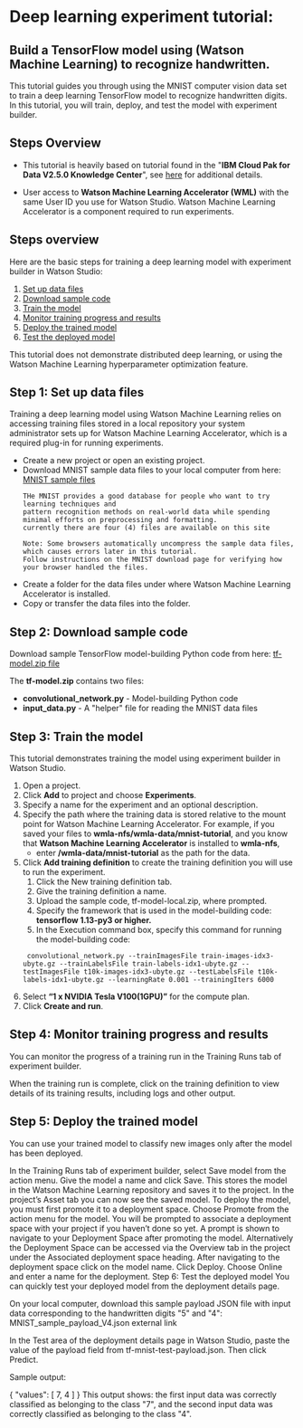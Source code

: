 
# Deep learning experiment tutorial: 

## Build a TensorFlow model using (Watson Machine Learning) to recognize handwritten.

This tutorial guides you through using the MNIST computer vision data set to train a deep learning TensorFlow model 
to recognize handwritten digits.  In this tutorial, you will 
train, 
deploy, and 
test the model with experiment builder.

## Steps Overview
- This tutorial is heavily based on tutorial found in the "**IBM Cloud Pak for Data V2.5.0 Knowledge Center**", 
see [here](https://www.ibm.com/support/knowledgecenter/SSQNUZ_2.5.0/wsj/analyze-data/ml_local_tutorial_tensorflow_experiment-builder.html) for additional details.

- User access to **Watson Machine Learning Accelerator (WML)** with the same User ID you use for Watson Studio. 
Watson Machine Learning Accelerator is a component required to run experiments.

## Steps overview
Here are the basic steps for training a deep learning model with experiment builder in Watson Studio:

1. [Set up data files](#step1)
1. [Download sample code](#step2)
1. [Train the model](#step3)
1. [Monitor training progress and results](#step4)
1. [Deploy the trained model](#step5)
1. [Test the deployed model](#step6)


This tutorial does not demonstrate distributed deep learning, or using the Watson Machine Learning hyperparameter optimization feature.
<a id='Step1'></a>
## Step 1: Set up data files
Training a deep learning model using Watson Machine Learning relies on accessing training files stored 
in a local repository your system administrator sets up for Watson Machine Learning Accelerator, 
which is a required plug-in for running experiments.

- Create a new project or open an existing project.
- Download MNIST sample data files to your local computer from here: 
 [MNIST sample files](http://yann.lecun.com/exdb/mnist/)
  ```
  THe MNIST provides a good database for people who want to try learning techniques and 
  pattern recognition methods on real-world data while spending minimal efforts on preprocessing and formatting.
  currently there are four (4) files are available on this site
  
  Note: Some browsers automatically uncompress the sample data files, which causes errors later in this tutorial. 
  Follow instructions on the MNIST download page for verifying how your browser handled the files.
  ```
- Create a folder for the data files under where Watson Machine Learning Accelerator is installed.
- Copy or transfer the data files into the folder.

<a id='Step2'></a>
## Step 2: Download sample code
Download sample TensorFlow model-building Python code from here: 
[tf-model.zip file](https://github.com/pmservice/wml-sample-models/blob/master/tensorflow/v4_samples/tf-model-local.zip)

The **tf-model.zip** contains two files:
- **convolutional_network.py** - Model-building Python code
- **input_data.py** - A "helper" file for reading the MNIST data files

<a id='Step3'></a>
## Step 3: Train the model
This tutorial demonstrates training the model using experiment builder in Watson Studio.

1. Open a project.
1. Click **Add** to project and choose **Experiments**.
1. Specify a name for the experiment and an optional description.
1. Specify the path where the training data is stored relative to the mount point for Watson Machine Learning Accelerator. 
   For example, if you saved your files to **wmla-nfs/wmla-data/mnist-tutorial**, and you know that 
   **Watson Machine Learning Accelerator** is installed to **wmla-nfs**, 
   - enter **/wmla-data/mnist-tutorial** as the path for the data.
1. Click **Add training definition** to create the training definition you will use to run the experiment.
   1. Click the New training definition tab.
   1. Give the training definition a name.
   1. Upload the sample code, tf-model-local.zip, where prompted.
   1. Specify the framework that is used in the model-building code: **tensorflow 1.13-py3 or higher.**
   1. In the Execution command box, specify this command for running the model-building code:
   ```
    convolutional_network.py --trainImagesFile train-images-idx3-ubyte.gz --trainLabelsFile train-labels-idx1-ubyte.gz --testImagesFile t10k-images-idx3-ubyte.gz --testLabelsFile t10k-labels-idx1-ubyte.gz --learningRate 0.001 --trainingIters 6000
   ```
1. Select **“1 x NVIDIA Tesla V100(1GPU)”** for the compute plan.
1. Click **Create and run**.

<a id='Step4'></a>
## Step 4: Monitor training progress and results
You can monitor the progress of a training run in the Training Runs tab of experiment builder.

When the training run is complete, click on the training definition to view details of its training results, 
including logs and other output.

<a id='Step5'></a>
## Step 5: Deploy the trained model
You can use your trained model to classify new images only after the model has been deployed.

In the Training Runs tab of experiment builder, select Save model from the action menu. Give the model a name and click Save. This stores the model in the Watson Machine Learning repository and saves it to the project.
In the project’s Asset tab you can now see the saved model. To deploy the model, you must first promote it to a deployment space. Choose Promote from the action menu for the model. You will be prompted to associate a deployment space with your project if you haven’t done so yet.
A prompt is shown to navigate to your Deployment Space after promoting the model. Alternatively the Deployment Space can be accessed via the Overview tab in the project under the Associated deployment space heading.
After navigating to the deployment space click on the model name.
Click Deploy.
Choose Online and enter a name for the deployment.
Step 6: Test the deployed model
You can quickly test your deployed model from the deployment details page.

On your local computer, download this sample payload JSON file with input data corresponding to the handwritten digits "5" and "4": MNIST_sample_payload_V4.json external link

In the Test area of the deployment details page in Watson Studio, paste the value of the payload field from tf-mnist-test-payload.json. Then click Predict.

Sample output:

{
  "values": [
    7,
    4
  ]
}
This output shows: the first input data was correctly classified as belonging to the class "7", and the second input data was correctly classified as belonging to the class "4".
